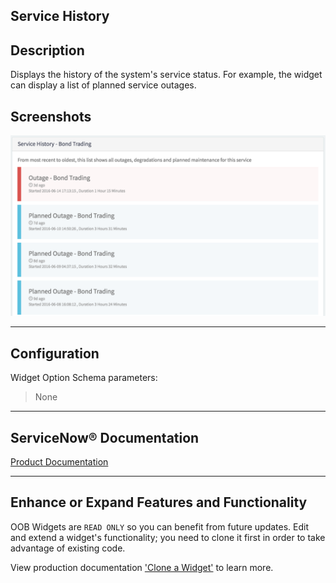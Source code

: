 ##  Service History

## Description

Displays the history of the system's service status. For example, the widget can display a list of planned service outages.

## Screenshots
![alt text](../images/WidgetServiceHistory.png "Widget Service History")

---
## Configuration

Widget Option Schema parameters:
> None
---
## ServiceNow® Documentation
[Product Documentation](https://docs.servicenow.com/search?q=Service+History+widget) 

---
## Enhance or Expand Features and Functionality

OOB Widgets are `READ ONLY` so you can benefit from future updates. Edit and extend a widget's functionality; you need to clone it first in order to take advantage of existing code.

View production documentation ['Clone a Widget'](https://docs.servicenow.com/search?q=Clone+a+Widget) to learn more.
